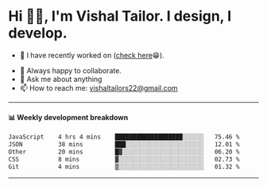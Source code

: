 # Hi 👋🏻, I'm Vishal Tailor. I design, I develop.

- 🔭 I have recently worked on ([check here](https://vishaltailor.com)😁).
<!-- - 🎦 Currently watching: JavaScript: The Hard Parts By Will Sentance. -->
- 👯 Always happy to collaborate.
- 💬 Ask me about anything
- 📫 How to reach me: <a href="mailto:vishaltailors22@gmail.com">vishaltailors22@gmail.com</a>

<hr /> 
<h4>📊 Weekly development breakdown</h4>
<!--START_SECTION:waka-->

```txt
JavaScript    4 hrs 4 mins    ███████████████████░░░░░░   75.46 %
JSON          38 mins         ███░░░░░░░░░░░░░░░░░░░░░░   12.01 %
Other         20 mins         █▓░░░░░░░░░░░░░░░░░░░░░░░   06.20 %
CSS           8 mins          ▓░░░░░░░░░░░░░░░░░░░░░░░░   02.73 %
Git           4 mins          ▒░░░░░░░░░░░░░░░░░░░░░░░░   01.32 %
```

<!--END_SECTION:waka-->
<hr /> 

<!-- ![](./profile-3d-contrib/profile-green-animate.svg) -->
